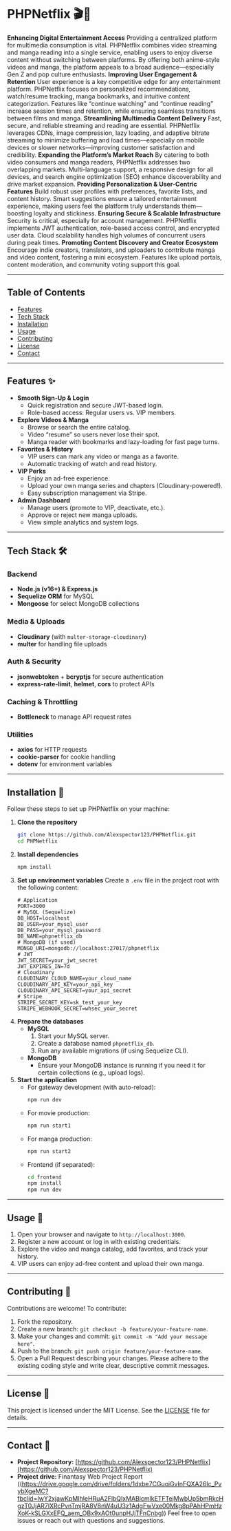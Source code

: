 # PHPNetflix 🎬📖

**Enhancing Digital Entertainment Access**
Providing a centralized platform for multimedia consumption is vital. PHPNetflix combines video streaming and manga reading into a single service, enabling users to enjoy diverse content without switching between platforms. By offering both anime-style videos and manga, the platform appeals to a broad audience—especially Gen Z and pop culture enthusiasts.
**Improving User Engagement & Retention**
User experience is a key competitive edge for any entertainment platform. PHPNetflix focuses on personalized recommendations, watch/resume tracking, manga bookmarks, and intuitive content categorization. Features like “continue watching” and “continue reading” increase session times and retention, while ensuring seamless transitions between films and manga.
**Streamlining Multimedia Content Delivery**
Fast, secure, and reliable streaming and reading are essential. PHPNetflix leverages CDNs, image compression, lazy loading, and adaptive bitrate streaming to minimize buffering and load times—especially on mobile devices or slower networks—improving customer satisfaction and credibility.
**Expanding the Platform’s Market Reach**
By catering to both video consumers and manga readers, PHPNetflix addresses two overlapping markets. Multi-language support, a responsive design for all devices, and search engine optimization (SEO) enhance discoverability and drive market expansion.
**Providing Personalization & User-Centric Features**
Build robust user profiles with preferences, favorite lists, and content history. Smart suggestions ensure a tailored entertainment experience, making users feel the platform truly understands them—boosting loyalty and stickiness.
**Ensuring Secure & Scalable Infrastructure**
Security is critical, especially for account management. PHPNetflix implements JWT authentication, role-based access control, and encrypted user data. Cloud scalability handles high volumes of concurrent users during peak times.
**Promoting Content Discovery and Creator Ecosystem**
Encourage indie creators, translators, and uploaders to contribute manga and video content, fostering a mini ecosystem. Features like upload portals, content moderation, and community voting support this goal.

---

## Table of Contents
* [Features](#features-✨)
* [Tech Stack](#tech-stack-🛠️)
* [Installation](#installation-🚀)
* [Usage](#usage-🎉)
* [Contributing](#contributing-🙌)
* [License](#license-📄)
* [Contact](#contact-🤝)

---

## Features ✨
* **Smooth Sign-Up & Login**
  * Quick registration and secure JWT-based login.
  * Role-based access: Regular users vs. VIP members.
* **Explore Videos & Manga**
  * Browse or search the entire catalog.
  * Video “resume” so users never lose their spot.
  * Manga reader with bookmarks and lazy-loading for fast page turns.
* **Favorites & History**
  * VIP users can mark any video or manga as a favorite.
  * Automatic tracking of watch and read history.
* **VIP Perks**
  * Enjoy an ad-free experience.
  * Upload your own manga series and chapters (Cloudinary-powered!).
  * Easy subscription management via Stripe.
* **Admin Dashboard**
  * Manage users (promote to VIP, deactivate, etc.).
  * Approve or reject new manga uploads.
  * View simple analytics and system logs.

---

## Tech Stack 🛠️
### Backend
* **Node.js (v16+) & Express.js**
* **Sequelize ORM** for MySQL
* **Mongoose** for select MongoDB collections
### Media & Uploads
* **Cloudinary** (with `multer-storage-cloudinary`)
* **multer** for handling file uploads
### Auth & Security
* **jsonwebtoken** + **bcryptjs** for secure authentication
* **express-rate-limit**, **helmet**, **cors** to protect APIs
### Caching & Throttling
* **Bottleneck** to manage API request rates
### Utilities
* **axios** for HTTP requests
* **cookie-parser** for cookie handling
* **dotenv** for environment variables

---

## Installation 🚀
Follow these steps to set up PHPNetflix on your machine:
1. **Clone the repository**
   ```bash
   git clone https://github.com/Alexspector123/PHPNetflix.git
   cd PHPNetflix
   ```
2. **Install dependencies**
   ```bash
   npm install
   ```
3. **Set up environment variables**
   Create a `.env` file in the project root with the following content:
   ```env
   # Application
   PORT=3000
   # MySQL (Sequelize)
   DB_HOST=localhost
   DB_USER=your_mysql_user
   DB_PASS=your_mysql_password
   DB_NAME=phpnetflix_db
   # MongoDB (if used)
   MONGO_URI=mongodb://localhost:27017/phpnetflix
   # JWT
   JWT_SECRET=your_jwt_secret
   JWT_EXPIRES_IN=7d
   # Cloudinary
   CLOUDINARY_CLOUD_NAME=your_cloud_name
   CLOUDINARY_API_KEY=your_api_key
   CLOUDINARY_API_SECRET=your_api_secret
   # Stripe
   STRIPE_SECRET_KEY=sk_test_your_key
   STRIPE_WEBHOOK_SECRET=whsec_your_secret
   ```
4. **Prepare the databases**
   * **MySQL**
     1. Start your MySQL server.
     2. Create a database named `phpnetflix_db`.
     3. Run any available migrations (if using Sequelize CLI).
   * **MongoDB**
     * Ensure your MongoDB instance is running if you need it for certain collections (e.g., upload logs).
5. **Start the application**
   * For gateway development (with auto-reload):
     ```bash
     npm run dev
     ```
   * For movie production:
     ```bash
     npm run start1
     ```
   * For manga production:
     ```bash
     npm run start2
     ```
   * Frontend (if separated):
     ```bash
     cd frontend
     npm install
     npm run dev
     ```

---

## Usage 🎉
1. Open your browser and navigate to `http://localhost:3000`.
2. Register a new account or log in with existing credentials.
3. Explore the video and manga catalog, add favorites, and track your history.
4. VIP users can enjoy ad-free content and upload their own manga.

---

## Contributing 🙌
Contributions are welcome! To contribute:
1. Fork the repository.
2. Create a new branch: `git checkout -b feature/your-feature-name`.
3. Make your changes and commit: `git commit -m "Add your message here"`.
4. Push to the branch: `git push origin feature/your-feature-name`.
5. Open a Pull Request describing your changes.
Please adhere to the existing coding style and write clear, descriptive commit messages.

---

## License 📄
This project is licensed under the MIT License. See the [LICENSE](LICENSE) file for details.

---

## Contact 🤝
* **Project Repository:** [https://github.com/Alexspector123/PHPNetflix](https://github.com/Alexspector123/PHPNetflix)
* **Project drive:** Finantasy Web Project Report ((https://drive.google.com/drive/folders/1dxbe7CGuoiGvInFQXA26lc_PvybXgeMC?fbclid=IwY2xjawKpMIhleHRuA2FlbQIxMABicmlkETFTejMwbUp5bmRkcHgzT0JjAR7lXRcPvnTmjRA8V8nW4uU3z1AdgFwVxe00Mkg8pPAhHPmHzXoK-kSLGXxEFQ_aem_OBx9xAOt0unpHJjTFnCnbg))
Feel free to open issues or reach out with questions and suggestions.
